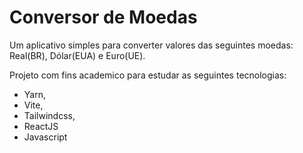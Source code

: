 # Conversor de Moedas
Um aplicativo simples para converter valores das seguintes moedas: Real(BR), Dólar(EUA) e Euro(UE).

Projeto com fins academico para estudar as seguintes tecnologias:
- Yarn,
- Vite,
- Tailwindcss,
- ReactJS
- Javascript


  
